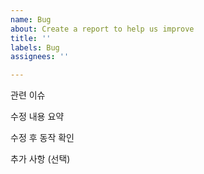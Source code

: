 ```yaml
---
name: Bug
about: Create a report to help us improve
title: ''
labels: Bug
assignees: ''

---
```


관련 이슈

<!-- 예: Closes #123 -->
수정 내용 요약

<!-- 어떤 문제를 어떻게 수정했는지 요약해주세요. -->
수정 후 동작 확인

<!-- 테스트 시나리오 및 결과를 간단히 작성해주세요. -->
추가 사항 (선택)

<!-- 리뷰어에게 공유할 기타 참고 사항 -->

